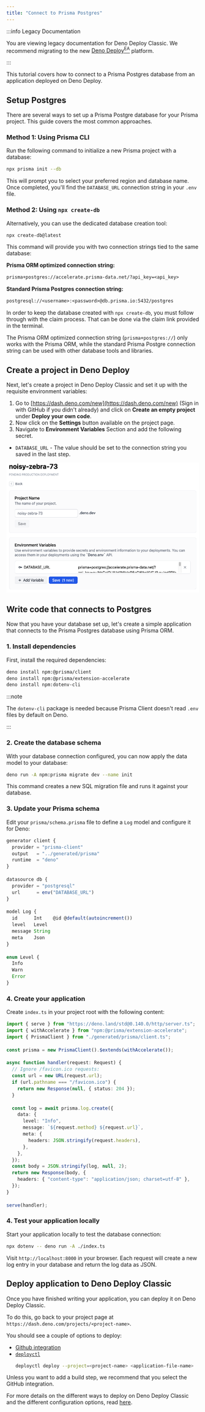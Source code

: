 ```yaml
---
title: "Connect to Prisma Postgres"
---
```


:::info Legacy Documentation

You are viewing legacy documentation for Deno Deploy Classic. We recommend
migrating to the new
<a href="/deploy/early-access/">Deno Deploy<sup>EA</sup></a> platform.

:::

This tutorial covers how to connect to a Prisma Postgres database from an
application deployed on Deno Deploy.

## Setup Postgres

There are several ways to set up a Prisma Postgre database for your Prisma
project. This guide covers the most common approaches.

### Method 1: Using Prisma CLI

Run the following command to initialize a new Prisma project with a database:

```bash
npx prisma init --db
```

This will prompt you to select your preferred region and database name. Once
completed, you'll find the `DATABASE_URL` connection string in your `.env` file.

### Method 2: Using `npx create-db`

Alternatively, you can use the dedicated database creation tool:

```bash
npx create-db@latest
```

This command will provide you with two connection strings tied to the same
database:

**Prisma ORM optimized connection string:**

```txt
prisma+postgres://accelerate.prisma-data.net/?api_key=<api_key>
```

**Standard Prisma Postgres connection string:**

```txt
postgresql://<username>:<password>@db.prisma.io:5432/postgres
```

In order to keep the database created with `npx create-db`, you must follow
through with the claim process. That can be done via the claim link provided in
the terminal.

The Prisma ORM optimized connection string (`prisma+postgres://`) only works
with the Prisma ORM, while the standard Prisma Postgre connection string can be
used with other database tools and libraries.

## Create a project in Deno Deploy

Next, let's create a project in Deno Deploy Classic and set it up with the
requisite environment variables:

1. Go to [https://dash.deno.com/new](https://dash.deno.com/new) (Sign in with
   GitHub if you didn't already) and click on **Create an empty project** under
   **Deploy your own code**.
2. Now click on the **Settings** button available on the project page.
3. Navigate to **Environment Variables** Section and add the following secret.

- `DATABASE_URL` - The value should be set to the connection string you saved in
  the last step.

![postgres_env_variable](../docs-images/prisma_postgres_env_variable.png)

## Write code that connects to Postgres

Now that you have your database set up, let's create a simple application that
connects to the Prisma Postgres database using Prisma ORM.

### 1. Install dependencies

First, install the required dependencies:

```bash
deno install npm:@prisma/client
deno install npm:@prisma/extension-accelerate
deno install npm:dotenv-cli
```

:::note

The `dotenv-cli` package is needed because Prisma Client doesn't read `.env`
files by default on Deno.

:::

### 2. Create the database schema

With your database connection configured, you can now apply the data model to
your database:

```bash
deno run -A npm:prisma migrate dev --name init
```

This command creates a new SQL migration file and runs it against your database.

### 3. Update your Prisma schema

Edit your `prisma/schema.prisma` file to define a `Log` model and configure it
for Deno:

```ts
generator client {
  provider = "prisma-client"
  output   = "../generated/prisma"
  runtime  = "deno"
}

datasource db {
  provider = "postgresql"
  url      = env("DATABASE_URL")
}

model Log {
  id      Int    @id @default(autoincrement())
  level   Level
  message String
  meta    Json
}

enum Level {
  Info
  Warn
  Error
}
```

### 4. Create your application

Create `index.ts` in your project root with the following content:

```typescript
import { serve } from "https://deno.land/std@0.140.0/http/server.ts";
import { withAccelerate } from "npm:@prisma/extension-accelerate";
import { PrismaClient } from "./generated/prisma/client.ts";

const prisma = new PrismaClient().$extends(withAccelerate());

async function handler(request: Request) {
  // Ignore /favicon.ico requests:
  const url = new URL(request.url);
  if (url.pathname === "/favicon.ico") {
    return new Response(null, { status: 204 });
  }

  const log = await prisma.log.create({
    data: {
      level: "Info",
      message: `${request.method} ${request.url}`,
      meta: {
        headers: JSON.stringify(request.headers),
      },
    },
  });
  const body = JSON.stringify(log, null, 2);
  return new Response(body, {
    headers: { "content-type": "application/json; charset=utf-8" },
  });
}

serve(handler);
```

### 4. Test your application locally

Start your application locally to test the database connection:

```bash
npx dotenv -- deno run -A ./index.ts
```

Visit `http://localhost:8000` in your browser. Each request will create a new
log entry in your database and return the log data as JSON.

## Deploy application to Deno Deploy Classic

Once you have finished writing your application, you can deploy it on Deno
Deploy Classic.

To do this, go back to your project page at
`https://dash.deno.com/projects/<project-name>`.

You should see a couple of options to deploy:

- [Github integration](ci_github)
- [`deployctl`](./deployctl.md)
  ```sh
  deployctl deploy --project=<project-name> <application-file-name>
  ```

Unless you want to add a build step, we recommend that you select the GitHub
integration.

For more details on the different ways to deploy on Deno Deploy Classic and the
different configuration options, read [here](how-to-deploy).
